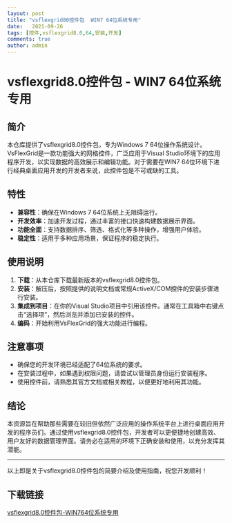 ```yaml
---
layout: post
title: "vsflexgrid80控件包  WIN7 64位系统专用"
date:   2021-09-26
tags: [控件,vsflexgrid8.0,64,安装,开发]
comments: true
author: admin
---
```

# vsflexgrid8.0控件包 - WIN7 64位系统专用

## 简介
本仓库提供了vsflexgrid8.0控件包，专为Windows 7 64位操作系统设计。VsFlexGrid是一款功能强大的网格控件，广泛应用于Visual Studio环境下的应用程序开发，以实现数据的高效展示和编辑功能。对于需要在WIN7 64位环境下进行经典桌面应用开发的开发者来说，此控件包是不可或缺的工具。

## 特性
- **兼容性**：确保在Windows 7 64位系统上无阻碍运行。
- **开发效率**：加速开发过程，通过丰富的接口快速构建数据展示界面。
- **功能全面**：支持数据排序、筛选、格式化等多种操作，增强用户体验。
- **稳定性**：适用于多种应用场景，保证程序的稳定执行。

## 使用说明
1. **下载**：从本仓库下载最新版本的vsflexgrid8.0控件包。
2. **安装**：解压后，按照提供的说明文档或常规ActiveX/COM控件的安装步骤进行安装。
3. **集成到项目**：在你的Visual Studio项目中引用该控件。通常在工具箱中右键点击“选择项”，然后浏览并添加已安装的控件。
4. **编码**：开始利用VsFlexGrid的强大功能进行编程。

## 注意事项
- 确保您的开发环境已经适配了64位系统的要求。
- 在安装过程中，如果遇到权限问题，请尝试以管理员身份运行安装程序。
- 使用控件前，请熟悉其官方文档或相关教程，以便更好地利用其功能。

## 结论
本资源旨在帮助那些需要在较旧但依然广泛应用的操作系统平台上进行桌面应用开发的程序员们。通过使用vsflexgrid8.0控件包，开发者可以更便捷地创建高效、用户友好的数据管理界面。请务必在适用的环境下正确安装和使用，以充分发挥其潜能。

---

以上即是关于vsflexgrid8.0控件包的简要介绍及使用指南，祝您开发顺利！

## 下载链接

[vsflexgrid8.0控件包-WIN764位系统专用](https://pan.quark.cn/s/bd381f831f74)